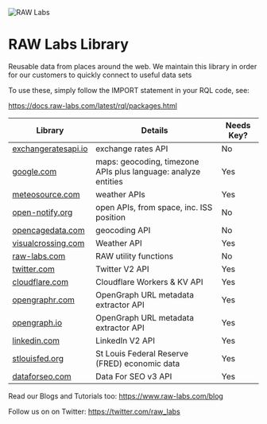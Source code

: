 ![RAW Labs](https://avatars.githubusercontent.com/u/11390046?s=100&v=4)
# RAW Labs Library 

Reusable data from places around the web.
We maintain this library in order for our customers to quickly connect to useful data sets

To use these, simply follow the IMPORT statement in your RQL code, see:<p>
https://docs.raw-labs.com/latest/rql/packages.html

| Library                                               | Details                                    | Needs Key? |
| -------                                               | ---                                        | ---        |
| [exchangeratesapi.io](./1/public/exchangeratesapi.io) | exchange rates API                         | No         |
| [google.com](./1/public/google.com)                   | maps: geocoding, timezone APIs plus language: analyze entities             | Yes        |
| [meteosource.com](./1/public/meteosource.com)         | weather APIs                               | Yes        |
| [open-notify.org](./1/public/open-notify.org)         | open APIs, from space, inc. ISS position   | No         |
| [opencagedata.com](./1/public/opencagedata.com)       | geocoding API                              | No         |
| [visualcrossing.com](./1/public/visualcrossing.com)   | Weather API                                | Yes        |
| [raw-labs.com](./1/public/raw-labs.com)               | RAW utility functions                  | No         | 
| [twitter.com](./1/public/twitter.com)                 | Twitter V2 API                             | Yes        |
| [cloudflare.com](./1/public/cloudflare.com)           | Cloudflare Workers & KV API                | Yes        | 
| [opengraphr.com](./1/public/opengraphr.com)           | OpenGraph URL metadata extractor API           | Yes        | 
| [opengraph.io](./1/public/opengraph.io)               | OpenGraph URL metadata extractor API           | Yes        | 
| [linkedin.com](./1/public/linkedin.com)               | LinkedIn V2 API           | Yes        |  
| [stlouisfed.org](./1/public/stlouisfed.org)           | St Louis Federal Reserve (FRED) economic data | Yes |
| [dataforseo.com](./1/public/dataforseo.com)           | Data For SEO v3 API | Yes |
  
Read our Blogs and Tutorials too:
https://www.raw-labs.com/blog

Follow us on on Twitter:
https://twitter.com/raw_labs

